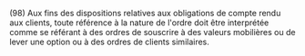 (98) Aux fins des dispositions relatives aux obligations de compte rendu aux clients, toute référence à la nature de l'ordre doit être interprétée comme se référant à des ordres de souscrire à des valeurs mobilières ou de lever une option ou à des ordres de clients similaires.
